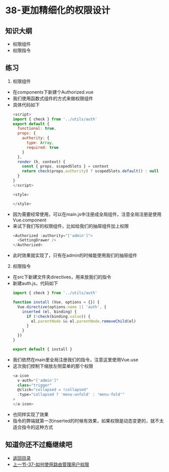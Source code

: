 # 38-更加精细化的权限设计

## 知识大纲

* 权限组件
* 权限指令

## 练习

1. 权限组件

  * 在components下新建个Authorized.vue
  * 我们使用函数式组件的方式来做权限组件
  * 具体代码如下
    ```js
    <script>
    import { check } from '../utils/auth'
    export default {
      functional: true,
      props: {
        authority: {
          type: Array,
          required: true
        }
      },
      render (h, context) {
        const { props, scopedSlots } = context
        return check(props.authority) ? scopedSlots.default() : null
      }
    }
    </script>

    <style>

    </style>
    ```
  * 因为需要经常使用，可以在main.js中注册成全局组件，注意全局注册是使用Vue.component
  * 来试下我们写的权限组件，比如给我们的抽屉组件加上权限
    ```js
    <Authorized :authority="['admin']">
      <SettingDrawer />  
    </Authorized>    
    ```
  * 此时效果就实现了，只有在admin的时候能使用我们的抽屉组件  

2. 权限指令

  * 在src下新建文件夹directives，用来放我们的指令
  * 新建auth.js，代码如下
    ```js
    import { check } from '../utils/auth'

    function install (Vue, options = {}) {
      Vue.directive(options.name || 'auth', {
        inserted (el, binding) {
          if (!check(binding.value)) {
            el.parentNode && el.parentNode.removeChild(el)
          }
        }
      })
    }

    export default { install }    
    ```
  * 我们依然在main里全局注册我们的指令，注意这里使用Vue.use
  * 这次我们控制下缩放左侧菜单的那个权限
    ```js
    <a-icon 
      v-auth="['admin']"
      class="trigger" 
      @click="collapsed = !collapsed"
      :type="collapsed ? 'menu-unfold' : 'menu-fold'"
    >
    </a-icon>    
    ```
  * 也同样实现了效果  
  * 指令的弊端就第一次inserted的时候有效果，如果权限是动态变更的，就不太适合指令的这种方式

## 知道你还不过瘾继续吧       

* [返回目录](../../README.md)
* [上一节-37-如何使用路由管理用户权限](../03-实战篇/37-如何使用路由管理用户权限.md)